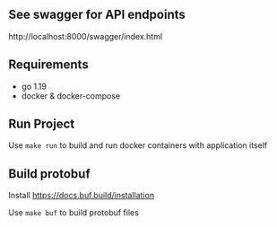 ## See swagger for API endpoints
http://localhost:8000/swagger/index.html

## Requirements
- go 1.19
- docker & docker-compose

## Run Project

Use ```make run``` to build and run docker containers with application itself

## Build protobuf

Install https://docs.buf.build/installation

Use ```make buf``` to build protobuf files

